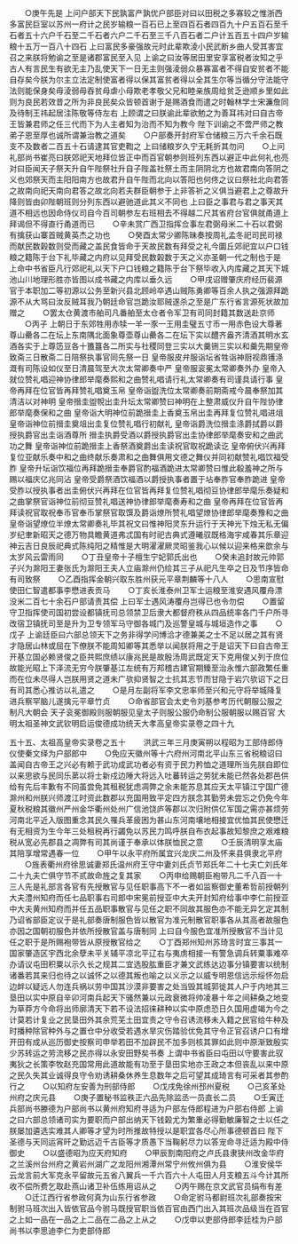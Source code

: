 <!-- { "loadSidebar": true } -->
　　○庚午先是  上问户部天下民孰富产孰优户部臣对曰以田税之多寡较之惟浙西多富民巨室以苏州一府计之民岁输粮一百石已上至四百石者四百九十户五百石至千石者五十六户千石至二千石者六户二千石至三千八百石者二户计五百五十四户岁输粮十五万一百八十四石  上曰富民多豪强故元时此辈欺淩小民武断乡曲人受其害宜召之来朕将勉谕之至是诸郡富民至入见  上谕之曰汝等居田里安享富税者汝知之乎古人有言民生有欲无主乃乱使天下一日无主则强淩弱众暴寡富者不得自安贫者不能自存矣今朕为尔主立法定制使富者得以保其富贫者得以全其生尔等当循分守法能守法则能保身矣毋淩弱毋吞贫母虐小母欺老孝敬父兄和睦亲族周给贫乏逊顺乡里如此则为良民若效昔之所为非良民矣众皆顿首谢于是赐酒食而遣之时翰林学士宋濂詹同及待制王祎起居注陈敬等侍左右  上顾谓之曰朕谕此辈欲勉之为善耳祎对曰自古帝王皆兼君师之任三代而下为人主者知为治而不知为教今  陛下训谕之不啻严师之教弟子恩至厚也诚所谓兼治教之道矣
　　○户部奏开封府军仓储粮三万六千余石既支不及数者二百五十石请逮其官吏鞫之  上曰储粮岁久宁无耗折其勿问
　　○上问礼部尚书崔亮曰朕郊祀天地拜位皆正中而百官朝参则班列东西以避正中此何礼也亮对曰臣闻天子祭天升自午陛祭社升自子陛盖社祭土而主阴阴北方也故君南向答阴之义也郊祭天而主阳阳南方也故君升自午陛而北向以答阳也何佟之议曰祭社北向君答之故南向祀天南向君答之故北向若夫群臣朝参于上非答祈之义俱当避君上之尊故升降则皆由卯陛朝班则分列东西以避驰道此其义不同也  上曰臣之事君与君之事天其道不相远也因命侍仪司自今百司朝参左右班相去不得越二尺其省府台官俱就甬道上拜谒但不得直行甬道而已
　　○辛未赏广西卫指挥佥事左君弼母米二十石以君弼有擒获山寨首贼黄英杰之功也
　　○癸酉太常少卿陈昧奏按周礼孟冬祀司民司禄而献民数榖数则受而藏之盖民食皆命于天故民数有拜受之礼今圜丘郊祀宜以户口钱粮之籍陈于台下礼毕藏之内府以见拜受民数榖数于天之义亦圣朝一代之制也于是  上命中书省臣凡行郊祀礼以天下户口钱粮之籍陈于台下祭毕收入内库藏之其天下城池山川地理形胜亦皆图以成书藏之内库以垂久远
　　○甲戌诏赠肇庆府经历裴源官于本职加二等初源以公务至新兴县北顾岭卒遇山贼陈勇卿等百余人执之强源拜跪源不从大骂曰汝反贼耳我乃朝廷命官岂跪汝耶贼遂杀之至是广东行省言源死状故加赠之
　　○罢太仓黄渡市舶司凡番舶至太仓者令军卫有司同封籍其数送赴京师
　　○丙子  上朝日于东郊牲用赤犊一羊一豕一王用圭璧五寸币一用赤色设大尊著尊山罍各二在坛上东南隅北面象尊壶尊山罍各二在坛下实以醴齐盎齐清酒其明水玄酒各实于上尊笾豆各十簠簋各二所实与社稷同登三实以大羹铏三实以和羹先期皇帝致斋三日散斋二日陪祭执事官同先祭一日  皇帝服皮弁服诣坛省牲诣神厨视鼎镬涤溉有司陈设如仪至日清晨驾至大次太常卿奏中严  皇帝服衮冕太常卿奏外办  皇帝入就位赞礼唱迎神协律郎举麾奏熙和之曲赞礼唱请行礼太常卿奏有司谨具请行事  皇帝再拜在位官皆再拜赞礼唱奠玉帛  皇帝诣盥洗位太常卿奏前期斋戒今晨奉祭加其清洁以对神明  皇帝搢圭盥帨出圭升坛太常卿赞曰神明在上整肃威仪升自午陛协律郎举麾奏保和之曲  皇帝诣大明神位前跪搢圭上香奠玉帛出圭再拜复位赞礼唱进俎  皇帝诣神位前搢圭奠俎出圭复位赞礼唱行初献礼  皇帝诣爵洗位搢圭涤爵拭爵以爵授执爵官出圭诣酒尊所  搢圭执爵受酒以爵授执爵官出圭协律郎举麾奏安和之曲武功之舞  皇帝诣神位前跪搢圭上香祭酒奠爵出圭读祝官取祝跪读讫  皇帝俯伏兴再拜复位亚献乐奏中和之曲终献乐奏肃和之曲舞俱用文德之舞仪并同初献赞礼唱饮福受胙  皇帝升坛诣饮福位再拜跪搢圭奉爵官酌福酒跪进太常卿赞曰惟此殽羞神之所与赐以福庆亿兆同沾  皇帝受爵祭酒饮福酒以爵授执事者置于坫奉胙官奉胙跪进  皇帝受胙以授执事者出圭俯伏兴再拜在位官皆再拜复位赞礼唱彻豆协律郎举麾乐奏疑和之曲掌祭官诣神位前彻豆赞礼唱送神协律郎举麾奏寿和之曲  皇帝再拜在位官皆再拜读祝官取祝奉币官奉币掌祭官取馔及爵诣燎所赞礼唱望燎协律郎举麾奏豫和之曲  皇帝诣望燎位半燎太常卿奏礼毕其祝文曰惟神阳灵东升运行于天神光下烛无私无偏岁纪聿新昭天之德万物具瞻黄道弗忒国有时祀古典式遵曦驭既格海宇咸春其乐章迎神云吉日良辰祀典式陈纯阳之精惟是大明濯濯厥灵昭鉴我心以候以迎来格来歆余与太岁风云雷雨同
　　○丁丑皇帝十子檀生宁妃郭氏出也
　　○癸未追封故元帅郭子兴为滁阳王妻张氏为滁阳王夫人立庙滁州仍绘其三子从祀凡生卒之日及节序皆命有司致祭
　　○乙酉指挥金朝兴取东胜州获元平章荆麟等十八人
　　○思南宣慰使田仁智遣都事李懋进表贡马
　　○丁亥长淮泰州卫军士运粮至淮安遇风覆舟漂没米二百七十余石户部请责其偿  上曰军士遇风涛覆舟岂得已也令勿偿
　　○置留守卫指挥使司国初尝设都镇抚司总领禁卫后隶大都督府秩从四品统率各门千户所寻改宿卫镇抚司至是升为卫专领军马守御各城门及巡警皇城与城垣造作之事
　　○戊子  上谕廷臣曰六部总领天下之务非得学问博洽才德兼美之士不足以居之其有贤才隐居山林或屈在下僚朕不能周知卿等其悉举以闻朕将用之于是诏天下曰自古帝王开基立国必赖贤俊之臣共熙庶绩以康兆民是故殷汤周武既定天下克用俊乂列于庶位故能光昭上下泽流无穷今朕肇基江左统有万邦稽古建官期臻至治永惟六部政繁任重而在位未尽得人岂朕用贤之道未广欤抑贤智之士抗其志节而甘隐于岩穴欤诏下之日有司其悉心推访以礼遣之
　　○是月左副将军李文忠率师至兴和元守将举城降复进兵察罕脑儿遂擒元平章竹贞
　　○命省部官会太史令刘基参考历代朝服公服之制凡大朝会  天子衮冕御殿则服朝服见皇太子则服公服仍命制公服朝服以赐百官
大明太祖圣神文武钦明启运俊德成功统天大孝高皇帝实录卷之四十九


五十五、太祖高皇帝实录卷之五十
　　洪武三年三月庚寅朔以程昭为工部侍郎侍仪使秦文绎为户部郎中
　　○免应天徽州等十六府州河南北平山东三省税粮诏曰盖闻自古帝王之兴必有赖于武功成武功者必有资于民力矜恤之道理所当先朕自即位以来思欲与民同乐苐以将士新戍边陲大将远入吐蕃转运之劳犹未能已然各处郡邑供给有先后丰歉有不同虽尝免其租税犹虑凋弊之余未能苏息其应天太平镇江宁国广德滁州和州朕兴师渡江时资此数郡以充国用致平定四方朕念其勤劳未尝忘之仍免今年夏秋税粮其徽州严州金华衢州处州广信池饶庐等郡以次归附供亿军国之需亦甚烦劳河南北平近入版图重念其民久罹兵革疲困为甚山东河南壤地相接宜优恤其民使懋迁有无相资为生今年三处租税再行蠲免以苏民力鸣呼朕自布衣起事故知黎庶之艰难粮税从宽必先郡县之凋弊有司其尚谨于奉承以体朕恤民之意
　　○壬辰清明享太庙其陪享增常遇春一位
　　○甲午以永平府所属宜兴龙庆二州及怀来县俱隶北平府
　　○旌表衢州府徐思诚妻郑氏温州府王守中妻刘氏贞节郑氏年二十七夫亡刘氏年二十九夫亡俱守节不贰故命旌之复其家
　　○丙申给赐朝臣袍带凡二千八百一十三人先是礼部言各官有先授散官与见任职事高下不一者如监察御史董希哲前授朝列大夫澧州知府而任七品职事右司郎中宋冕前授亚中大夫开封知府给事中李仁前授亚中大夫黄州知府而并任五品职事散官与见任之职不同故其服色亦不能无异乞定其制乃诏省部臣定议于是礼部奏唐制服色皆以散官为准元制散官职事各从其高者故服色亦因之国朝初服色并依所授散官盖与唐制同  上曰自今服色宜准所授散官不当计见任之职于是所赐袍带皆从原授散官给之
　　○丁酉郑州知州苏琦言时宜三事其一国家肇造区宇西北余孽未平关辅平凉北平辽右与夷虏相接一有警急调兵转粟事难卒办请议屯田积粟以示久长之规其二宜选股肱重臣才兼文武练达边事分镇要害以统制诸番若其来归也待之以诚怀之以德其叛也喻之以义示之以威专明恩信远示绥怀勿启边衅以疑远人勿连兵祸以劳中国其沙漠非要害之处当毁其城郭徙其人户于内地其三垦田以实中原自辛卯河南兵起天下骚然兼以元政衰微将帅凌暴十年之间耕桑之地变为草莽方今命将出师廓清天下若不设法招徕耕种以实中原虑恐日久国用虚竭为今之计莫若计复业之民垦田外其余荒芜土田宜责之守令召诱流移未入籍之民官给牛种及时播种除官种外与之置仓中分收受若遇水旱灾伤踏验优免其守令正官召诱户口有增开田有成从巡历御史按察司申举若田不加辟民不加多则核其罪如此则中原渐致殷实少苏转运之劳流移之民亦得以永安田野矣书奏  上谓中书省臣曰屯田以守要害此驭夷狄之长策李牧赵充国常用此道故能有功至于垦田实地亦王政之本但丧乱以来中原之民久失其业诚得良守令劝诱耕桑休养生息数年之后可望其成琦言有可采者其参酌行之
　　○以知府左安善为刑部侍郎
　　○戊戌免徐州邳州夏税
　　○己亥革处州府之庆元县
　　○庚子置秘书监秩正六品先除监丞一员直长二员
　　○壬寅迁兵部尚书滕德为户部尚书以黄州府知府寻适为户部左侍郎程进为户部右侍郎  上谕之曰六部总领诸司实为要职而户部出纳天下钱榖尤为繁重必得勤敏廉智之士以任之朕屡加遴选实难其人卿等才望为时所推故特授以是职宜各尽心所事德顿首曰  陛下圣德与天同运宵旰之勤远迈千古臣等才质愚下当鞠躬尽力以答宠命寻迁适为殿中侍御史
　　○以盛德昭为应天府知府
　　○甲辰割南阳府之卢氏县隶狭州改金华府之兰溪州台州府之黄岩州湖广之龙阳州湘潭州常宁州攸州俱为县
　　○淮安侯华云龙言前大军克永平留故元五省八翼兵一千六百六十人屯田人月支粮五斗今计其所收不偿所费乞取赴燕山诸卫补伍练用诏从之
　　○丙午赐在京文武官员绢布有差
　　○迁江西行省参政何真为山东行省参政
　　○命定驸马都尉班次礼部奏按宋制驸马班次出入皆依官品今驸马既授官职当依百官由西门出入其班次品级当在百官之上如一品在一品之上二品在二品之上从之
　　○戊申以吏部侍郎李廷桂为户部尚书以李思迪李仁为吏部侍郎
